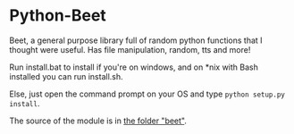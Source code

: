 # Python-Beet
Beet, a general purpose library full of random python functions that I thought were useful. Has file manipulation, random, tts and more!<br>

Run install.bat to install if you're on windows, and on \*nix with Bash installed you can run install.sh.<br>

Else, just open the command prompt on your OS and type `python setup.py install`.<br>

The source of the module is in [the folder "beet"](./beet).
